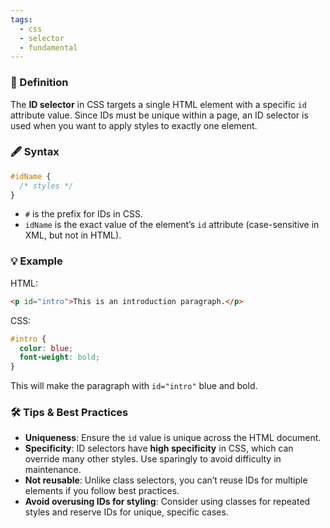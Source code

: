 ```yaml
---
tags:
  - css
  - selector
  - fundamental
---
```


### 📖 Definition

The **ID selector** in CSS targets a single HTML element with a specific `id` attribute value. Since IDs must be unique within a page, an ID selector is used when you want to apply styles to exactly one element.

### 🖋️ Syntax

```css
#idName {
  /* styles */
}
```

- `#` is the prefix for IDs in CSS.
- `idName` is the exact value of the element’s `id` attribute (case-sensitive in XML, but not in HTML).

### 💡 Example

HTML:

```html
<p id="intro">This is an introduction paragraph.</p>
```

CSS:

```css
#intro {
  color: blue;
  font-weight: bold;
}
```

This will make the paragraph with `id="intro"` blue and bold.

### 🛠️ Tips & Best Practices

- **Uniqueness**: Ensure the `id` value is unique across the HTML document.
- **Specificity**: ID selectors have **high specificity** in CSS, which can override many other styles. Use sparingly to avoid difficulty in maintenance.
- **Not reusable**: Unlike class selectors, you can’t reuse IDs for multiple elements if you follow best practices.
- **Avoid overusing IDs for styling**: Consider using classes for repeated styles and reserve IDs for unique, specific cases.